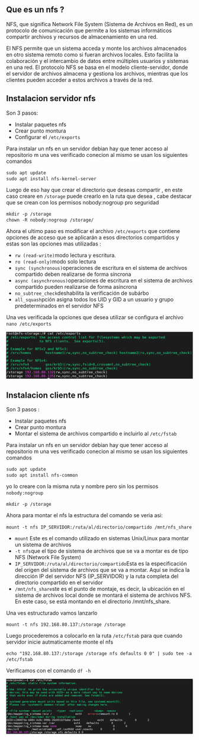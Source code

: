 ## Que es un nfs ?

NFS, que significa Network File System (Sistema de Archivos en Red), es un protocolo de comunicación que permite a los sistemas informáticos compartir archivos y recursos de almacenamiento en una red.

El NFS permite que un sistema acceda y monte los archivos almacenados en otro sistema remoto como si fueran archivos locales. Esto facilita la colaboración y el intercambio de datos entre múltiples usuarios y sistemas en una red. El protocolo NFS se basa en el modelo cliente-servidor, donde el servidor de archivos almacena y gestiona los archivos, mientras que los clientes pueden acceder a estos archivos a través de la red.

## Instalacion servidor nfs 

Son 3 pasos:

- Instalar paquetes nfs
- Crear punto montura
- Configurar el  `/etc/exports`

Para instalar un nfs en un servidor debian hay que tener acceso al repositorio m una ves verificado conecion al mismo se usan los siguientes comandos 

```
sudo apt update
sudo apt install nfs-kernel-server
```
Luego de eso hay que crear el directorio que deseas compartir , en este caso creare en `/storage` puede crearlo en la ruta que desea , cabe destacar que se crean con los permisos nobody:nogroup pro seguridad

```
mkdir -p /storage
chown -R nobody:nogroup /storage/ 
```
Ahora el ultimo paso es modificar el archivo `/etc/exports` que  contiene opciones de acceso que se aplicarán a esos directorios compartidos y estas son las opciones mas utilizadas :

- `rw (read-write)`modo lectura y escritura.
- `ro (read-only)`modo solo lectura
- `sync (synchronous)`operaciones de escritura en el sistema de archivos compartido deben realizarse de forma síncrona
- `async (asynchronous)`operaciones de escritura en el sistema de archivos compartido pueden realizarse de forma asíncrona
- `no_subtree_check`deshabilita la verificación de subárbo
- `all_squash`pción asigna todos los UID y GID a un usuario y grupo predeterminados en el servidor NFS

Una ves verificada la opciones que desea utilizar se configura el archivo `nano /etc/exports` 
  
![Diagrama](https://github.com/Andherson333333/Linux/blob/main/Creacion%20NFS%20cliente%20servidor/imagenes/nfs-1.png)


## Instalacion cliente nfs

Son 3 pasos :

- Instalar paquetes nfs
- Crear punto montura
- Montar el sistema de archivos compartido e incluirlo al `/etc/fstab`

Para instalar un nfs en un servidor debian hay que tener acceso al repositorio m una ves verificado conecion al mismo se usan los siguientes comandos 

```
sudo apt update
sudo apt install nfs-common
```
yo lo creare con la misma ruta y nombre pero sin los permisos `nobody:nogroup` 

```
mkdir -p /storage
```

Ahora para montar el nfs la estructura del comando se veria asi:

`mount -t nfs IP_SERVIDOR:/ruta/al/directorio/compartido /mnt/nfs_share`

- `mount` Este es el comando utilizado en sistemas Unix/Linux para montar un sistema de archivos
- `-t nfs`que el tipo de sistema de archivos que se va a montar es de tipo NFS (Network File System)
- `IP_SERVIDOR:/ruta/al/directorio/compartido`Esta es la especificación del origen del sistema de archivos que se va a montar. Aquí se indica la dirección IP del servidor NFS (IP_SERVIDOR) y la ruta completa del directorio compartido en el servidor
- `/mnt/nfs_share`ste es el punto de montaje, es decir, la ubicación en el sistema de archivos local donde se montará el sistema de archivos NFS. En este caso, se está montando en el directorio /mnt/nfs_share.

Una ves estructurado vamos lanzarlo 

```
mount -t nfs 192.168.80.137:/storage /storage
```

Luego procederemos a colocarlo en la ruta `/etc/fstab` para que cuando servidor inicie autmaticamente monte el nfs 

```
echo "192.168.80.137:/storage /storage nfs defaults 0 0" | sudo tee -a /etc/fstab
```

Verificamos con el comando `df -h `

![Diagrama](https://github.com/Andherson333333/Linux/blob/main/Creacion%20NFS%20cliente%20servidor/imagenes/nfs-2.png)








